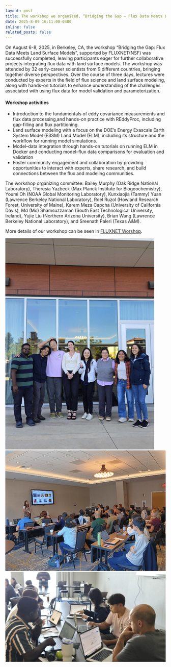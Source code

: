 ```yaml
---
layout: post
title: The workshop we organized, “Bridging the Gap – Flux Data Meets Land Surface Models,” was successfully held on August 6–8, Berkeley.
date: 2025-8-09 16:11:00-0400
inline: false
related_posts: false
---
```


On August 6-8, 2025, in Berkeley, CA, the workshop “Bridging the Gap: Flux Data Meets Land Surface Models”, supported by FLUXNET(NSF) was successfully completed, leaving participants eager for further collaborative projects integrating flux data with land surface models. The workshop was attended by 32 early-career scientists from 9 different countries, bringing together diverse perspectives. Over the course of three days, lectures were conducted by experts in the field of flux science and land surface modeling, along with hands-on tutorials to enhance understanding of the challenges associated with using flux data for model validation and parameterization.

#### Workshop activities

<ul>
    <li>Introduction to the fundamentals of eddy covariance measurements and flux data processing,and hands-on practice with REddyProc, including gap-filling and flux partitioning.</li>
    <li>Land surface modeling with a focus on the DOE’s Energy Exascale Earth System Model (E3SM) Land Model (ELM), including its structure and the workflow for running model simulations.</li>
    <li>Model–data integration through hands-on tutorials on running ELM in Docker and conducting model–flux data comparisons for evaluation and validation</li>
    <li> Foster community engagement and collaboration by providing opportunities to interact with experts, share research, and build connections between the flux and modeling communities.</li>
</ul>

The workshop organizing committee: Bailey Murphy (Oak Ridge National Laboratory), Theresia Yazbeck (Max Planck Institute for Biogeochemistry), Youmi Oh (NOAA Global Monitoring Laboratory), Kunxiaojia (Tammy) Yuan (Lawrence Berkeley National Laboratory), Roel Ruzol (Howland Research Forest, University of Maine), Karem Meza Capcha (University of California Davis), Md (Mo) Shamsuzzaman (South East Technological University, Ireland), Yujie Liu (Northern Arizona University), Brian Wang (Lawrence Berkeley National Laboratory), and Sreenath Paleri (Texas A&M).

More details of our workshop can be seen in [FLUXNET Worshop](https://fluxnet.org/bridging-the-gap-flux-data-meets-land-surface-models-a-successful-workshop/).

![FLUXNET-ECN commitee](/assets/img/FLUXNETworkshop/ECN.png)
![Pressentations](/assets/img/FLUXNETworkshop/Talk.png)
![Group work](/assets/img/FLUXNETworkshop/Group.png)



